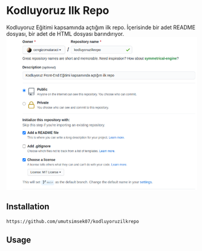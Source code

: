 # Kodluyoruz Ilk Repo
Kodluyoruz Eğitimi kapsamında açtığım ilk repo. İçerisinde bir adet README dosyası, bir adet de HTML dosyası barındırıyor.
![proje resmi](https://github.com/umutsimsek07/kodluyoruzilkrepo/blob/main/images/github.png)
## Installation
```
https://github.com/umutsimsek07/kodluyoruzilkrepo
```
## Usage